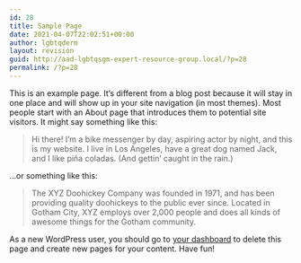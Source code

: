 ```yaml
---
id: 28
title: Sample Page
date: 2021-04-07T22:02:51+00:00
author: lgbtqderm
layout: revision
guid: http://aad-lgbtqsgm-expert-resource-group.local/?p=28
permalink: /?p=28
---
```

This is an example page. It&#8217;s different from a blog post because it will stay in one place and will show up in your site navigation (in most themes). Most people start with an About page that introduces them to potential site visitors. It might say something like this:

<blockquote class="wp-block-quote">
  <p>
    Hi there! I&#8217;m a bike messenger by day, aspiring actor by night, and this is my website. I live in Los Angeles, have a great dog named Jack, and I like pi&#241;a coladas. (And gettin&#8217; caught in the rain.)
  </p>
</blockquote>

&#8230;or something like this:

<blockquote class="wp-block-quote">
  <p>
    The XYZ Doohickey Company was founded in 1971, and has been providing quality doohickeys to the public ever since. Located in Gotham City, XYZ employs over 2,000 people and does all kinds of awesome things for the Gotham community.
  </p>
</blockquote>

As a new WordPress user, you should go to [your dashboard](http://aad-lgbtqsgm-expert-resource-group.local/wp-admin/) to delete this page and create new pages for your content. Have fun!
